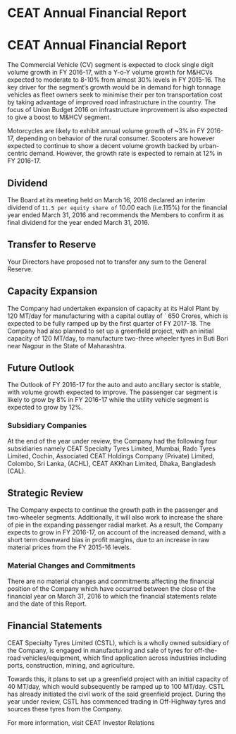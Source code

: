 # CEAT Annual Financial Report

# CEAT Annual Financial Report

The Commercial Vehicle (CV) segment is expected to clock single digit volume growth in FY 2016-17, with a Y-o-Y volume growth for M&HCVs expected to moderate to 8-10% from almost 30% levels in FY 2015-16. The key driver for the segment’s growth would be in demand for high tonnage vehicles as fleet owners seek to minimise their per ton transportation cost by taking advantage of improved road infrastructure in the country. The focus of Union Budget 2016 on infrastructure improvement is also expected to give a boost to M&HCV segment.

Motorcycles are likely to exhibit annual volume growth of ~3% in FY 2016-17, depending on behavior of the rural consumer. Scooters are however expected to continue to show a decent volume growth backed by urban-centric demand. However, the growth rate is expected to remain at 12% in FY 2016-17.

## Dividend

The Board at its meeting held on March 16, 2016 declared an interim dividend of ` 11.5 per equity share of ` 10.00 each (i.e.115%) for the financial year ended March 31, 2016 and recommends the Members to confirm it as final dividend for the year ended March 31, 2016.

## Transfer to Reserve

Your Directors have proposed not to transfer any sum to the General Reserve.

## Capacity Expansion

The Company had undertaken expansion of capacity at its Halol Plant by 120 MT/day for manufacturing with a capital outlay of ` 650 Crores, which is expected to be fully ramped up by the first quarter of FY 2017-18. The Company had also planned to set up a greenfield project, with an initial capacity of 120 MT/day, to manufacture two-three wheeler tyres in Buti Bori near Nagpur in the State of Maharashtra.

## Future Outlook

The Outlook of FY 2016-17 for the auto and auto ancillary sector is stable, with volume growth expected to improve. The passenger car segment is likely to grow by 8% in FY 2016-17 while the utility vehicle segment is expected to grow by 12%.

### Subsidiary Companies

At the end of the year under review, the Company had the following four subsidiaries namely CEAT Specialty Tyres Limited, Mumbai, Rado Tyres Limited, Cochin, Associated CEAT Holdings Company (Private) Limited, Colombo, Sri Lanka, (ACHL), CEAT AKKhan Limited, Dhaka, Bangladesh (CAL).

## Strategic Review

The Company expects to continue the growth path in the passenger and two-wheeler segments. Additionally, it will also work to increase the share of pie in the expanding passenger radial market. As a result, the Company expects to grow in FY 2016-17, on account of the increased demand, with a short term downward bias in profit margins, due to an increase in raw material prices from the FY 2015-16 levels.

### Material Changes and Commitments

There are no material changes and commitments affecting the financial position of the Company which have occurred between the close of the financial year on March 31, 2016 to which the financial statements relate and the date of this Report.

## Financial Statements

CEAT Specialty Tyres Limited (CSTL), which is a wholly owned subsidiary of the Company, is engaged in manufacturing and sale of tyres for off-the-road vehicles/equipment, which find application across industries including ports, construction, mining, and agriculture.

Towards this, it plans to set up a greenfield project with an initial capacity of 40 MT/day, which would subsequently be ramped up to 100 MT/day. CSTL has already initiated the civil work of the said greenfield project. During the year under review, CSTL has commenced trading in Off-Highway tyres and sources these tyres from the Company.

For more information, visit CEAT Investor Relations